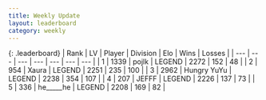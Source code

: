 ```yaml
---
title: Weekly Update
layout: leaderboard
category: weekly
---
```


{: .leaderboard}
| Rank | LV | Player | Division | Elo | Wins | Losses |
| --- | --- | --- | --- | --- | --- | --- |
| <span data-change="1">1</span> | 1339 | <span title="ID: 4783">pojlk</span> | LEGEND | <span data-change="50">2272</span> | <span data-change="9">152</span> | <span data-change="0">48</span> |
| <span data-change="4">2</span> | 954 | <span title="ID: 200908">Xaura</span> | LEGEND | <span data-change="65">2251</span> | <span data-change="75">235</span> | <span data-change="23">100</span> |
| <span data-change="-2">3</span> | 2962 | <span title="ID: 164871">Hungry YuYu</span> | LEGEND | <span data-change="-84">2238</span> | <span data-change="67">354</span> | <span data-change="22">107</span> |
| <span data-change="9">4</span> | 207 | <span title="ID: 488585">JEFFF</span> | LEGEND | <span data-change="101">2226</span> | <span data-change="34">137</span> | <span data-change="7">73</span> |
| <span data-change="2">5</span> | 336 | <span title="ID: 405067">he_____he</span> | LEGEND | <span data-change="40">2208</span> | <span data-change="12">169</span> | <span data-change="2">82</span> |